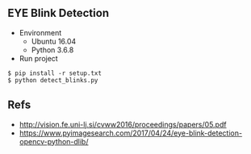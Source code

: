 ## EYE Blink Detection
* Environment
  * Ubuntu 16.04
  * Python 3.6.8
* Run project
```
$ pip install -r setup.txt
$ python detect_blinks.py
```

## Refs
* http://vision.fe.uni-lj.si/cvww2016/proceedings/papers/05.pdf
* https://www.pyimagesearch.com/2017/04/24/eye-blink-detection-opencv-python-dlib/